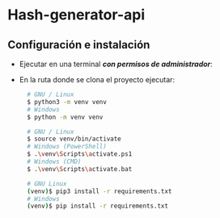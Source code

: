 # Hash-generator-api

## Configuración e instalación
  * Ejecutar en una terminal ***con permisos de administrador***:

  * En la ruta donde se clona el proyecto ejecutar:
      ```bash
        # GNU / Linux
        $ python3 -m venv venv 
        # Windows
        $ python -m venv venv
      ```
      ```bash
        # GNU / Linux
        $ source venv/bin/activate
        # Windows (PowerShell)
        $ .\venv\Scripts\activate.ps1
        # Windows (CMD)
        $ .\venv\Scripts\activate.bat
      ```
      ```bash
        # GNU Linux 
        (venv)$ pip3 install -r requirements.txt
        # Windows 
        (venv)$ pip install -r requirements.txt